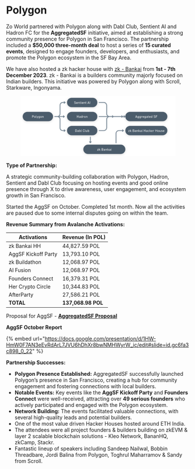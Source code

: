 # Polygon

Zo World partnered with Polygon along with Dabl Club, Sentient AI and Hadron FC for the **AggregatedSF** initiative, aimed at establishing a strong community presence for Polygon in San Francisco. The partnership included a **$50,000 three-month deal** to host a series of **15 curated events**, designed to engage founders, developers, and enthusiasts, and promote the Polygon ecosystem in the SF Bay Area.

We have also hosted a zk hacker house with [zk - Bankai](https://twitter.com/zk_bankai) from **1st - 7th December 2023**. zk - Bankai is a builders community majorly focused on Indian builders. This initiative was powered by Polygon along with Scroll, Starkware, Ingonyama.

<figure><img src="../.gitbook/assets/image (1).png" alt=""><figcaption></figcaption></figure>

**Type of Partnership:**

A strategic community-building collaboration with Polygon, Hadron, Sentient and Dabl Club focusing on hosting events and good online presence through X to drive awareness, user engagement, and ecosystem growth in San Francisco.

Started the AggSF on October. Completed 1st month. Now all the activities are paused due to some internal disputes going on within the team.

**Revenue Summary from Avalanche Activations:**

| Activations         | Revenue (In POL)   |
| ------------------- | ------------------ |
| zk Bankai HH        | 44,827.59 POL      |
| AggSF Kickoff Party | 13,793.10 POL      |
| zk Buildathon       | 12,068.97 POL      |
| AI Fusion           | 12,068.97 POL      |
| Founders Connect    | 16,379.31 POL      |
| Her Crypto Circle   | 10,344.83 POL      |
| AfterParty          | 27,586.21 POL      |
| **TOTAL**           | **137,068.98 POL** |

Proposal for AggSF - [**AggregatedSF Proposal**](https://www.notion.so/AggregatedSF-Proposal-c964be39b68141af9610b7b201cea32f?pvs=21)

**AggSF October Report**&#x20;

{% embed url="https://docs.google.com/presentation/d/1HW-HmW0F7AN3eEvRdArL7JVU6hDhXr8bwNMHWyrW_ic/edit#slide=id.gc6fa3c898_0_22" %}

**Partnership Successes:**

* **Polygon Presence Established:** AggregatedSF successfully launched Polygon’s presence in San Francisco, creating a hub for community engagement and fostering connections with local builders.
* **Notable Events:** Key events like the **AggSF Kickoff Party** and **Founders Connect** were well-received, attracting over **49 serious founders** who actively participated and engaged with the Polygon ecosystem.
* **Network Building:** The events facilitated valuable connections, with several high-quality leads and potential builders.
* One of the most value driven Hacker Houses hosted around ETH India.
* The attendees were all project founders & builders building on zkEVM & layer 2 scalable blockchain solutions - Kleo Network, BananHQ, zkCamp, Stackr.
* Fantastic lineup of speakers including Sandeep Nailwal, Bobbin Threadbare, Jordi Balina from Polygon, Toghrul Maharramov & Sandy from Scroll.

